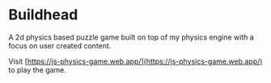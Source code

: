 # Buildhead
A 2d physics based puzzle game built on top of my physics engine with a focus on user created content.

Visit [https://js-physics-game.web.app/](https://js-physics-game.web.app/) to play the game.
